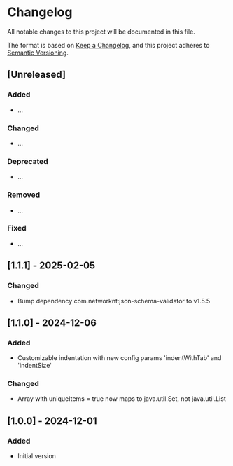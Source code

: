 Changelog
=========

All notable changes to this project will be documented in this file.

The format is based on [Keep a Changelog](https://keepachangelog.com/en/1.1.0/),
and this project adheres to [Semantic Versioning](https://semver.org/spec/v2.0.0.html).

## [Unreleased]
### Added
- ...

### Changed
- ...

### Deprecated
- ...

### Removed
- ...

### Fixed
- ...

## [1.1.1] - 2025-02-05
### Changed
- Bump dependency com.networknt:json-schema-validator to v1.5.5

## [1.1.0] - 2024-12-06
### Added
- Customizable indentation with new config params 'indentWithTab' and 'indentSize'
 
### Changed
- Array with uniqueItems = true now maps to java.util.Set, not java.util.List

## [1.0.0] - 2024-12-01
### Added
- Initial version

